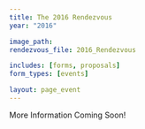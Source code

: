 ```yaml
---
title: The 2016 Rendezvous
year: "2016"

image_path:
rendezvous_file: 2016_Rendezvous

includes: [forms, proposals]
form_types: [events]

layout: page_event
---
```


More Information Coming Soon!

